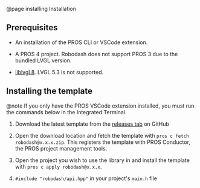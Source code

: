 @page installing Installation

## Prerequisites

- An installation of the PROS CLI or VSCode extension.

- A PROS 4 project. Robodash does not support PROS 3 due to the bundled LVGL
  version.

- [liblvgl 8](https://github.com/purduesigbots/liblvgl). LVGL 5.3 is not
  supported.

## Installing the template

@note If you only have the PROS VSCode extension installed, you must run the
commands below in the Integrated Terminal.

1. Download the latest template from the
   [releases tab](https://github.com/unwieldycat/robodash/releases) on GitHub

2. Open the download location and fetch the template with
   `pros c fetch robodash@x.x.x.zip`. This registers the template with PROS
   Conductor, the PROS project management tools.

3. Open the project you wish to use the library in and install the template with
   `pros c apply robodash@x.x.x`.

4. `#include "robodash/api.hpp"` in your project's `main.h` file
